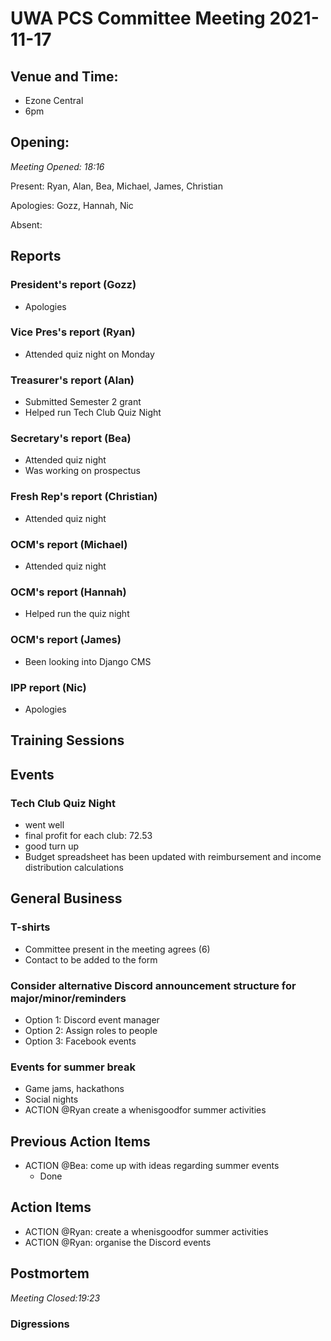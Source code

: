 # UWA PCS Committee Meeting 2021-11-17

## Venue and Time:
- Ezone Central
- 6pm 


## Opening: 

*Meeting Opened: 18:16* 

Present: Ryan, Alan, Bea, Michael, James, Christian

Apologies: Gozz, Hannah, Nic

Absent: 



## Reports

### President's report (Gozz)
- Apologies

### Vice Pres's report (Ryan)
- Attended quiz night on Monday

### Treasurer's report (Alan)
- Submitted Semester 2 grant
- Helped run Tech Club Quiz Night

### Secretary's report (Bea)
- Attended quiz night
- Was working on prospectus

### Fresh Rep's report (Christian)
- Attended quiz night

### OCM's report (Michael)
- Attended quiz night

### OCM's report (Hannah)
- Helped run the quiz night

### OCM's report (James)
- Been looking into Django CMS

### IPP report (Nic)
- Apologies


## Training Sessions


## Events

### Tech Club Quiz Night
- went well
- final profit for each club: 72.53
- good turn up
- Budget spreadsheet has been updated with reimbursement and income distribution calculations


## General Business


### T-shirts
- Committee present in the meeting agrees (6)
- Contact to be added to the form

### Consider alternative Discord announcement structure for major/minor/reminders
- Option 1: Discord event manager
- Option 2: Assign roles to people
- Option 3: Facebook events

### Events for summer break
- Game jams, hackathons
- Social nights
- ACTION @Ryan create a whenisgoodfor summer activities


## Previous Action Items
- ACTION @Bea: come up with ideas regarding summer events
    - Done

## Action Items
- ACTION @Ryan: create a whenisgoodfor summer activities
- ACTION @Ryan: organise the Discord events

## Postmortem

*Meeting Closed:19:23*

###  Digressions



